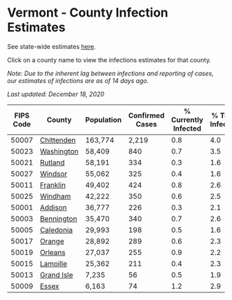 # Vermont - County Infection Estimates

See state-wide estimates [here](/infections/us-vt).

Click on a county name to view the infections estimates for that county.

*Note: Due to the inherent lag between infections and reporting of cases, our estimates of infections are as of 14 days ago.*

*Last updated: December 18, 2020*

|   FIPS Code |                   County |   Population |   Confirmed Cases |   % Currently Infected |   % Total Infected |
|-------------|--------------------------|--------------|-------------------|------------------------|--------------------|
|       50007 | [Chittenden](chittenden) |      163,774 |             2,219 |                    0.8 |                4.0 |
|       50023 | [Washington](washington) |       58,409 |               840 |                    0.7 |                3.5 |
|       50021 |       [Rutland](rutland) |       58,191 |               334 |                    0.3 |                1.6 |
|       50027 |       [Windsor](windsor) |       55,062 |               325 |                    0.4 |                1.6 |
|       50011 |     [Franklin](franklin) |       49,402 |               424 |                    0.8 |                2.6 |
|       50025 |       [Windham](windham) |       42,222 |               350 |                    0.6 |                2.5 |
|       50001 |       [Addison](addison) |       36,777 |               226 |                    0.3 |                2.1 |
|       50003 | [Bennington](bennington) |       35,470 |               340 |                    0.7 |                2.6 |
|       50005 |   [Caledonia](caledonia) |       29,993 |               198 |                    0.5 |                1.6 |
|       50017 |         [Orange](orange) |       28,892 |               289 |                    0.6 |                2.3 |
|       50019 |       [Orleans](orleans) |       27,037 |               255 |                    0.9 |                2.2 |
|       50015 |     [Lamoille](lamoille) |       25,362 |               211 |                    0.4 |                2.3 |
|       50013 | [Grand Isle](grand-isle) |        7,235 |                56 |                    0.5 |                1.9 |
|       50009 |           [Essex](essex) |        6,163 |                74 |                    1.2 |                2.9 |